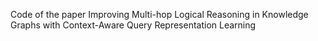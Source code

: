 Code of the paper Improving Multi-hop Logical Reasoning in Knowledge Graphs with Context-Aware Query Representation Learning
